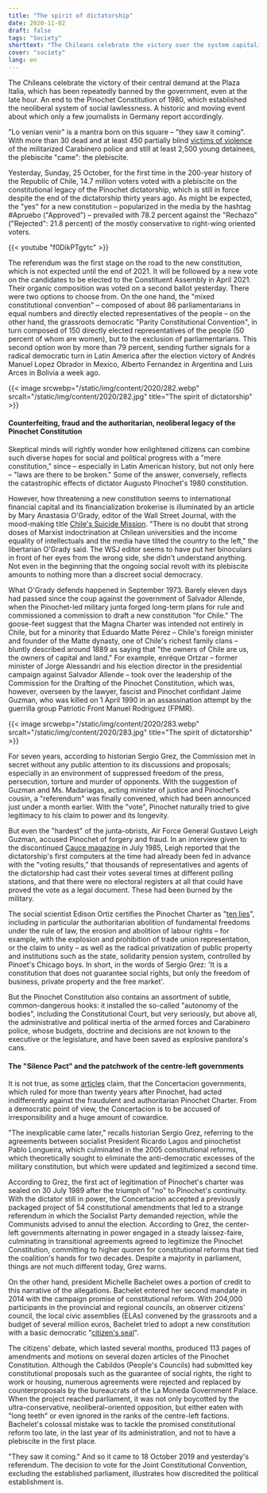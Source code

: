 ```yaml
---
title: "The spirit of dictatorship"
date: 2020-11-02
draft: false
tags: "Society"
shorttext: "The Chileans celebrate the victory over the system capitalism. The Pinochet inheritance will be replaced by a new constitution."
cover: "society"
lang: en
---
```


The Chileans celebrate the victory of their central demand at the Plaza Italia, which has been repeatedly banned by the government, even at the late hour. An end to the Pinochet Constitution of 1980, which established the neoliberal system of social lawlessness. A historic and moving event about which only a few journalists in Germany report accordingly.

"Lo venian venir" is a mantra born on this square – "they saw it coming". With more than 30 dead and at least 450 partially blind [victims of violence](https://openverde.cl/26-09-2020-segun-datos-del-indh-dos-mil-500-jovenes-estan-detenidos-desde-el-18-de-octubre.html "Según Datos Del INDH Dos Mil 500 Jóvenes Están Detenidos Desde El 18 De Octubre") of the militarized Carabinero police and still at least 2,500 young detainees, the plebiscite "came": the plebiscite.

Yesterday, Sunday, 25 October, for the first time in the 200-year history of the Republic of Chile, 14.7 million voters voted with a plebiscite on the constitutional legacy of the Pinochet dictatorship, which is still in force despite the end of the dictatorship thirty years ago. As might be expected, the "yes" for a new constitution – popularized in the media by the hashtag #Apruebo ("Approved") – prevailed with 78.2 percent against the "Rechazo" ("Rejected": 21.8 percent) of the mostly conservative to right-wing oriented voters.

{{< youtube "f0DikPTgytc" >}}

The referendum was the first stage on the road to the new constitution, which is not expected until the end of 2021. It will be followed by a new vote on the candidates to be elected to the Constituent Assembly in April 2021. Their organic composition was voted on a second ballot yesterday. There were two options to choose from. On the one hand, the "mixed constitutional convention" – composed of about 86 parliamentarians in equal numbers and directly elected representatives of the people – on the other hand, the grassroots democratic "Parity Constitutional Convention", in turn composed of 150 directly elected representatives of the people (50 percent of whom are women), but to the exclusion of parliamentarians. This second option won by more than 79 percent, sending further signals for a radical democratic turn in Latin America after the election victory of Andrés Manuel Lopez Obrador in Mexico, Alberto Fernandez in Argentina and Luis Arces in Bolivia a week ago.

{{< image srcwebp="/static/img/content/2020/282.webp" srcalt="/static/img/content/2020/282.jpg" title="The spirit of dictatorship" >}}

#### Counterfeiting, fraud and the authoritarian, neoliberal legacy of the Pinochet Constitution

Skeptical minds will rightly wonder how enlightened citizens can combine such diverse hopes for social and political progress with a "mere constitution," since – especially in Latin American history, but not only here – "laws are there to be broken." Some of the answer, conversely, reflects the catastrophic effects of dictator Augusto Pinochet's 1980 constitution.

However, how threatening a new constitution seems to international financial capital and its financialization brokerise is illuminated by an article by Mary Anastasia O'Grady, editor of the Wall Street Journal, with the mood-making title [Chile's Suicide Mission](https://www.wsj.com/articles/chiles-suicide-mission-11603052967 "Chile’s Suicide Mission"). "There is no doubt that strong doses of Marxist indoctrination at Chilean universities and the income equality of intellectuals and the media have tilted the country to the left," the libertarian O'Grady said. The WSJ editor seems to have put her binoculars in front of her eyes from the wrong side, she didn't understand anything. Not even in the beginning that the ongoing social revolt with its plebiscite amounts to nothing more than a discreet social democracy.

What O'Grady defends happened in September 1973. Barely eleven days had passed since the coup against the government of Salvador Allende, when the Pinochet-led military junta forged long-term plans for rule and commissioned a commission to draft a new constitution "for Chile." The goose-feet suggest that the Magna Charter was intended not entirely in Chile, but for a minority that Eduardo Matte Pérez – Chile's foreign minister and founder of the Matte dynasty, one of Chile's richest family clans – bluntly described around 1889 as saying that "the owners of Chile are us, the owners of capital and land." For example, enréque Ortzar – former minister of Jorge Alessandri and his election director in the presidential campaign against Salvador Allende – took over the leadership of the Commission for the Drafting of the Pinochet Constitution, which was, however, overseen by the lawyer, fascist and Pinochet confidant Jaime Guzman, who was killed on 1 April 1990 in an assassination attempt by the guerrilla group Patriotic Front Manuel Rodriguez (FPMR).

{{< image srcwebp="/static/img/content/2020/283.webp" srcalt="/static/img/content/2020/283.jpg" title="The spirit of dictatorship" >}}

For seven years, according to historian Sergio Grez, the Commission met in secret without any public attention to its discussions and proposals; especially in an environment of suppressed freedom of the press, persecution, torture and murder of opponents. With the suggestion of Guzman and Ms. Madariagas, acting minister of justice and Pinochet's cousin, a "referendum" was finally convened, which had been announced just under a month earlier. With the "vote", Pinochet naturally tried to give legitimacy to his claim to power and its longevity.

But even the "hardest" of the junta-obrists, Air Force General Gustavo Leigh Guzman, accused Pinochet of forgery and fraud. In an interview given to the discontinued [Cauce magazine](https://cambio21.cl/politica/reportaje-cmo-se-hizo-el-fraude-del-plebiscito-de-la-constitucin-del-80-denunciado-en-su-poca-por-el-miembro-de-la-junta-de-gobierno-general-leihg-5f7f7ee3cd49b04a3a720244 "Reportaje: Cómo se hizo el fraude del plebiscito de la Constitución del 80 denunciado en su época por el miembro de la Junta de Gobierno general Leigh") in July 1985, Leigh reported that the dictatorship's first computers at the time had already been fed in advance with the "voting results," that thousands of representatives and agents of the dictatorship had cast their votes several times at different polling stations, and that there were no electoral registers at all that could have proved the vote as a legal document. These had been burned by the military.

The social scientist Edison Ortiz certifies the Pinochet Charter as "[ten lies](https://www.elmostrador.cl/destacado/2020/10/22/diez-mentiras-de-la-constitucion-de-1980/ "Diez mentiras de la Constitución de 1980")", including in particular the authoritarian abolition of fundamental freedoms under the rule of law, the erosion and abolition of labour rights – for example, with the explosion and prohibition of trade union representation, or the claim to unity – as well as the radical privatization of public property and institutions such as the state, solidarity pension system, controlled by Pinoet's Chicago boys. In short, in the words of Sergio Grez: 'It is a constitution that does not guarantee social rights, but only the freedom of business, private property and the free market'.

But the Pinochet Constitution also contains an assortment of subtle, common-dangerous hooks: it installed the so-called "autonomy of the bodies", including the Constitutional Court, but very seriously, but above all, the administrative and political inertia of the armed forces and Carabinero police, whose budgets, doctrine and decisions are not known to the executive or the legislature, and have been saved as explosive pandora's cans.

#### The "Silence Pact" and the patchwork of the centre-left governments

It is not true, as some [articles](https://www.blaetter.de/ausgabe/2020/oktober/50-jahre-nach-allende-aufbruch-in-ein-neues-chile "50 Jahre nach Allende: Aufbruch in ein neues Chile?") claim, that the Concertacion governments, which ruled for more than twenty years after Pinochet, had acted indifferently against the fraudulent and authoritarian Pinochet Charter. From a democratic point of view, the Concertacion is to be accused of irresponsibility and a huge amount of cowardice.

"The inexplicable came later," recalls historian Sergio Grez, referring to the agreements between socialist President Ricardo Lagos and pinochetist Pablo Longueira, which culminated in the 2005 constitutional reforms, which theoretically sought to eliminate the anti-democratic excesses of the military constitution, but which were updated and legitimized a second time.

According to Grez, the first act of legitimation of Pinochet's charter was sealed on 30 July 1989 after the triumph of "no" to Pinochet's continuity. With the dictator still in power, the Concertacion accepted a previously packaged project of 54 constitutional amendments that led to a strange referendum in which the Socialist Party demanded rejection, while the Communists advised to annul the election. According to Grez, the center-left governments alternating in power engaged in a steady laissez-faire, culminating in transitional agreements agreed to legitimize the Pinochet Constitution, committing to higher quoren for constitutional reforms that tied the coalition's hands for two decades. Despite a majority in parliament, things are not much different today, Grez warns.

On the other hand, president Michelle Bachelet owes a portion of credit to this narrative of the allegations. Bachelet entered her second mandate in 2014 with the campaign promise of constitutional reform. With 204,000 participants in the provincial and regional councils, an observer citizens' council, the local civic assemblies (ELAs) convened by the grassroots and a budget of several million euros, Bachelet tried to adopt a new constitution with a basic democratic "[citizen's seal](https://www.latercera.com/politica/noticia/las-ideas-de-la-constitucion-de-bachelet-que-no-surgieron-de-los-cabildos/93304/ "Las ideas de la Constitución de Bachelet que no surgieron de los cabildos")".

The citizens' debate, which lasted several months, produced 113 pages of amendments and motions on several dozen articles of the Pinochet Constitution. Although the Cabildos (People's Councils) had submitted key constitutional proposals such as the guarantee of social rights, the right to work or housing, numerous agreements were rejected and replaced by counterproposals by the bureaucrats of the La Moneda Government Palace. When the project reached parliament, it was not only boycotted by the ultra-conservative, neoliberal-oriented opposition, but either eaten with "long teeth" or even ignored in the ranks of the centre-left factions. Bachelet's colossal mistake was to tackle the promised constitutional reform too late, in the last year of its administration, and not to have a plebiscite in the first place.

"They saw it coming." And so it came to 18 October 2019 and yesterday's referendum. The decision to vote for the Joint Constitutional Convention, excluding the established parliament, illustrates how discredited the political establishment is.

